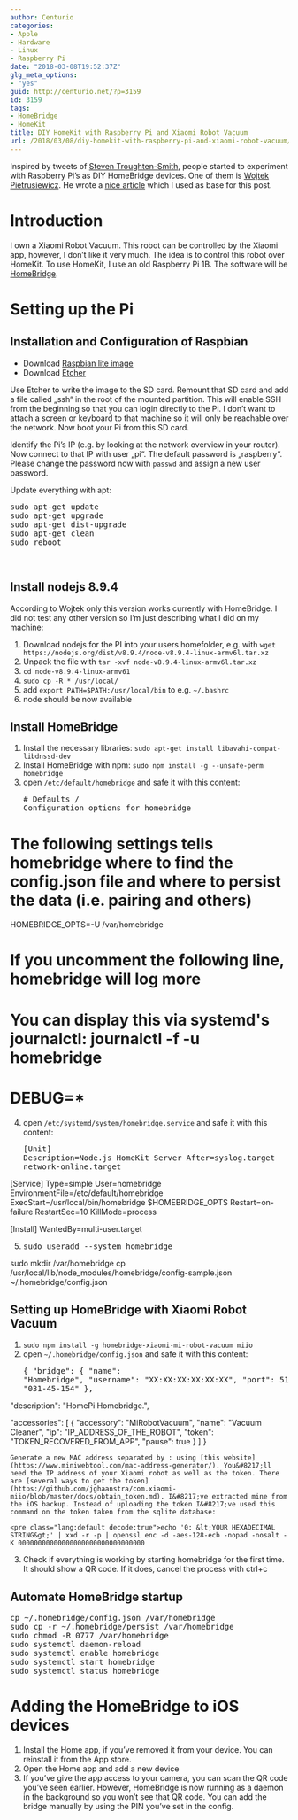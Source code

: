 ```yaml
---
author: Centurio
categories:
- Apple
- Hardware
- Linux
- Raspberry Pi
date: "2018-03-08T19:52:37Z"
glg_meta_options:
- "yes"
guid: http://centurio.net/?p=3159
id: 3159
tags:
- HomeBridge
- HomeKit
title: DIY HomeKit with Raspberry Pi and Xiaomi Robot Vacuum
url: /2018/03/08/diy-homekit-with-raspberry-pi-and-xiaomi-robot-vacuum/
---
```

Inspired by tweets of [Steven Troughten-Smith](https://twitter.com/stroughtonsmith), people started to experiment with Raspberry Pi&#8217;s as DIY HomeBridge devices. One of them is [Wojtek Pietrusiewicz](https://twitter.com/morid1n). He wrote a [nice article](https://infinitediaries.net/using-a-raspberry-pi-zero-w-to-add-a-camera-and-a-xiaomi-air-purifier-2-to-homekit-via-homebridge/) which I used as base for this post.

# Introduction

I own a Xiaomi Robot Vacuum. This robot can be controlled by the Xiaomi app, however, I don&#8217;t like it very much. The idea is to control this robot over HomeKit. To use HomeKit, I use an old Raspberry Pi 1B. The software will be [HomeBridge](https://github.com/nfarina/homebridge).

# Setting up the Pi

## Installation and Configuration of Raspbian

  * Download [Raspbian lite image](https://www.raspberrypi.org/software)
  * Download [Etcher](https://etcher.io/)

Use Etcher to write the image to the SD card. Remount that SD card and add a file called &#8222;ssh&#8220; in the root of the mounted partition. This will enable SSH from the beginning so that you can login directly to the Pi. I don&#8217;t want to attach a screen or keyboard to that machine so it will only be reachable over the network. Now boot your Pi from this SD card.

Identify the Pi&#8217;s IP (e.g. by looking at the network overview in your router). Now connect to that IP with user &#8222;pi&#8220;. The default password is &#8222;raspberry&#8220;. Please change the password now with `passwd` and assign a new user password.

Update everything with apt:

<pre class="lang:default decode:true">sudo apt-get update
sudo apt-get upgrade
sudo apt-get dist-upgrade
sudo apt-get clean
sudo reboot</pre>

&nbsp;

## Install nodejs 8.9.4

According to Wojtek only this version works currently with HomeBridge. I did not test any other version so I&#8217;m just describing what I did on my machine:

  1. Download nodejs for the PI into your users homefolder, e.g. with `wget https://nodejs.org/dist/v8.9.4/node-v8.9.4-linux-armv6l.tar.xz`
  2. Unpack the file with `tar -xvf node-v8.9.4-linux-armv6l.tar.xz`
  3. `cd node-v8.9.4-linux-armv61`
  4. `sudo cp -R * /usr/local/`
  5. add `export PATH=$PATH:/usr/local/bin` to e.g. `~/.bashrc`
  6. node should be now available

## Install HomeBridge

  1. Install the necessary libraries: `sudo apt-get install libavahi-compat-libdnssd-dev`
  2. Install HomeBridge with npm: `sudo npm install -g --unsafe-perm homebridge`
  3. open `/etc/default/homebridge` and safe it with this content: <pre class="lang:default decode:true"># Defaults / Configuration options for homebridge
# The following settings tells homebridge where to find the config.json file and where to persist the data (i.e. pairing and others)
HOMEBRIDGE_OPTS=-U /var/homebridge
 
# If you uncomment the following line, homebridge will log more 
# You can display this via systemd's journalctl: journalctl -f -u homebridge
# DEBUG=*</pre>

  4. open `/etc/systemd/system/homebridge.service` and safe it with this content: <pre class="lang:default decode:true ">[Unit]
Description=Node.js HomeKit Server 
After=syslog.target network-online.target
 
[Service]
Type=simple
User=homebridge
EnvironmentFile=/etc/default/homebridge
ExecStart=/usr/local/bin/homebridge $HOMEBRIDGE_OPTS
Restart=on-failure
RestartSec=10
KillMode=process
 
[Install]
WantedBy=multi-user.target</pre>

  5. <pre class="lang:default decode:true">sudo useradd --system homebridge
sudo mkdir /var/homebridge
cp /usr/local/lib/node_modules/homebridge/config-sample.json ~/.homebridge/config.json</pre>

## Setting up HomeBridge with Xiaomi Robot Vacuum

  1. `sudo npm install -g homebridge-xiaomi-mi-robot-vacuum miio`
  2. open `~/.homebridge/config.json` and safe it with this content: <pre class="lang:default decode:true">{
 "bridge": {
 "name": "Homebridge",
 "username": "XX:XX:XX:XX:XX:XX",
 "port": 51826,
 "pin": "031-45-154"
 },
 
 "description": "HomePi Homebridge.",
 
 "accessories": [
 {
 "accessory": "MiRobotVacuum",
 "name": "Vacuum Cleaner",
 "ip": "IP_ADDRESS_OF_THE_ROBOT",
 "token": "TOKEN_RECOVERED_FROM_APP",
 "pause": true
 }
 ]
}</pre>
    
    Generate a new MAC address separated by : using [this website](https://www.miniwebtool.com/mac-address-generator/). You&#8217;ll need the IP address of your Xiaomi robot as well as the token. There are [several ways to get the token](https://github.com/jghaanstra/com.xiaomi-miio/blob/master/docs/obtain_token.md). I&#8217;ve extracted mine from the iOS backup. Instead of uploading the token I&#8217;ve used this command on the token taken from the sqlite database:
    
    <pre class="lang:default decode:true">echo '0: &lt;YOUR HEXADECIMAL STRING&gt;' | xxd -r -p | openssl enc -d -aes-128-ecb -nopad -nosalt -K 00000000000000000000000000000000
</pre>

  3. Check if everything is working by starting homebridge for the first time. It should show a QR code. If it does, cancel the process with ctrl+c

## Automate HomeBridge startup

<pre class="lang:default decode:true ">cp ~/.homebridge/config.json /var/homebridge
sudo cp -r ~/.homebridge/persist /var/homebridge
sudo chmod -R 0777 /var/homebridge
sudo systemctl daemon-reload
sudo systemctl enable homebridge
sudo systemctl start homebridge
sudo systemctl status homebridge</pre>

# Adding the HomeBridge to iOS devices

  1. Install the Home app, if you&#8217;ve removed it from your device. You can reinstall it from the App store.
  2. Open the Home app and add a new device
  3. If you&#8217;ve give the app access to your camera, you can scan the QR code you&#8217;ve seen earlier. However, HomeBridge is now running as a daemon in the background so you won&#8217;t see that QR code. You can add the bridge manually by using the PIN you&#8217;ve set in the config.